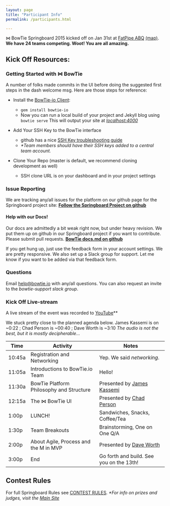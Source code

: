 ```yaml
---
layout: page
title: "Participant Info"
permalink: /participants.html

---
```

&#8904; BowTie Springboard 2015 kicked off on Jan 31st at [FatPipe ABQ](http://fatpipeabq.com) [(map)](https://www.google.com/maps/place/200+Broadway+Blvd+NE,+Albuquerque,+NM+87102/@35.084701,-106.6440609,17z/data=!3m1!4b1!4m2!3m1!1s0x87220cbc7ce053b3:0x87a438e1b38abc21). **We have 24 teams competing. Woot! You are all amazing.**

## Kick Off Resources:

### Getting Started with &#8904; BowTie
A number of folks made commits in the UI before doing the suggested first steps in the dash welcome msg. Here are those steps for reference:

- Install the [BowTie-io Client](https://github.com/bowtie-io/bowtie-io):
  - `gem install bowtie-io`
  - Now you can run a local build of your project and Jekyll blog using `bowtie serve` This will output your site at [*localhost:4000*](localhost:4000/)

- Add Your SSH Key to the BowTie interface
  - github has a nice [SSH Key troubleshooting guide](https://help.github.com/categories/ssh/)
  - _*Team members should have their SSH keys added to a central team account._


- Clone Your Repo (master is default, we recommend cloning development as well)
  - SSH clone URL is on your dashboard and in your project settings


### Issue Reporting
We are tracking any/all issues for the platform on our github page for the Springboard project site:
[**Follow the Springboard Project on github**](https://github.com/bowtie-io/springboard/issues)

#### Help with our Docs!
Our docs are admittedly a bit weak right now, but under heavy revision. We put them up on github in our Springboard project if you want to contribute. Please submit pull requests.
[**BowTie docs.md on github**](https://github.com/bowtie-io/springboard/blob/master/bowtie-docs.md)


If you get hung up, just use the feedback form in your account settings. We are pretty responsive. We also set up a Slack group for support. Let me know if you want to be added via that feedback form.

### Questions
Email [help@bowtie.io](mailto:help@bowtie.io) with any/all questions. You can also request an invite to the _bowtie-support slack group_.

### Kick Off Live-stream
A live stream of the event was recorded to [YouTube](https://www.youtube.com/watch?v=wYPIYfhhvUo "A-100 Live Feed")**

We stuck pretty close to the planned agenda below. James Kassemi  is on ~0:22 ; Chad Person is ~00:40 ; Dave Worth is ~3:10
_The audio is not the best, but it is mostly decipherable..._

Time | Activity | Notes
--- | --- | ---
10:45a | Registration and Networking | Yep. We said _networking_.
11:05a | Introductions to BowTie.io Team | Hello!
11:30a | BowTie Platform Philosophy and Structure | Presented by [James Kassemi](https://twitter.com/jkassemi)
12:15a | The &#8904; BowTie UI | Presented by [Chad Person](https://twitter.com/chadperson)
1:00p | LUNCH! | Sandwiches, Snacks, Coffee/Tea
1:30p | Team Breakouts | Brainstorming, One on One Q/A
2:00p | About Agile, Process and the M in MVP | Presented by [Dave Worth](https://twitter.com/david_e_worth)
3:00p | End | Go forth and build. See you on the 13th!

## Contest Rules
For full Springboard Rules see [CONTEST RULES](/contest-format.html).
_*For info on prizes and judges, visit the [Main Site](/)_
